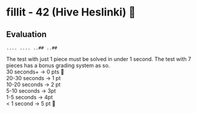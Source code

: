 # fillit - 42 (Hive Heslinki) 🧩


## Evaluation
`....
....
..##
..##`

The test with just 1 piece must be solved in under 1 second. The test with 7 pieces has a bonus grading system as so.  
30 seconds+ -> 0 pts 🐢  
20-30 seconds -> 1 pt  
10-20 seconds -> 2 pt  
5-10 seconds -> 3pt  
1-5 seconds -> 4pt  
< 1 second -> 5 pt 🚀
